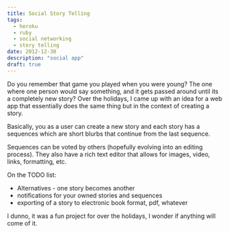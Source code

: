 ```yaml
---
title: Social Story Telling
tags:
  - heroku
  - ruby
  - social networking
  - story telling
date: 2012-12-30
description: "social app"
draft: true
---
```


Do you remember that game you played when you were young? The one where one person would say something, and it gets passed around until its a completely new story?  Over the holidays, I came up with an idea for a web app that essentially does the same thing but in the context of creating a story.

Basically, you as a user can create a new story and each story has a sequences which are short blurbs that continue from the last sequence.

Sequences can be voted by others (hopefully evolving into an editing process).  They also have a rich text editor that allows for images, video, links, formatting, etc.

On the TODO list:

*   Alternatives - one story becomes another
*   notifications for your owned stories and sequences
*   exporting of a story to electronic book format, pdf, whatever

I dunno, it was a fun project for over the holidays, I wonder if anything will come of it.

